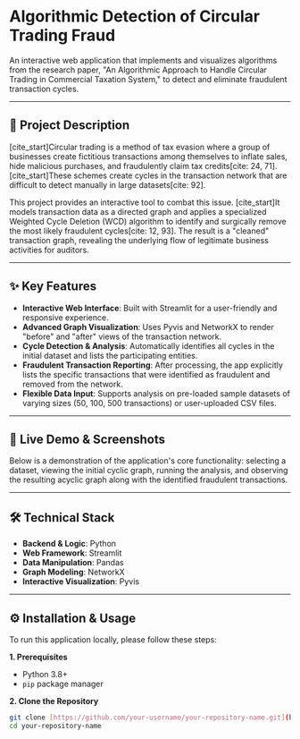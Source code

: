 # Algorithmic Detection of Circular Trading Fraud

An interactive web application that implements and visualizes algorithms from the research paper, "An Algorithmic Approach to Handle Circular Trading in Commercial Taxation System," to detect and eliminate fraudulent transaction cycles.

---

## 📜 Project Description

[cite_start]Circular trading is a method of tax evasion where a group of businesses create fictitious transactions among themselves to inflate sales, hide malicious purchases, and fraudulently claim tax credits[cite: 24, 71]. [cite_start]These schemes create cycles in the transaction network that are difficult to detect manually in large datasets[cite: 92].

This project provides an interactive tool to combat this issue. [cite_start]It models transaction data as a directed graph and applies a specialized Weighted Cycle Deletion (WCD) algorithm to identify and surgically remove the most likely fraudulent cycles[cite: 12, 93]. The result is a "cleaned" transaction graph, revealing the underlying flow of legitimate business activities for auditors.

---

## ✨ Key Features

* **Interactive Web Interface**: Built with Streamlit for a user-friendly and responsive experience.
* **Advanced Graph Visualization**: Uses Pyvis and NetworkX to render "before" and "after" views of the transaction network.
* **Cycle Detection & Analysis**: Automatically identifies all cycles in the initial dataset and lists the participating entities.
* **Fraudulent Transaction Reporting**: After processing, the app explicitly lists the specific transactions that were identified as fraudulent and removed from the network.
* **Flexible Data Input**: Supports analysis on pre-loaded sample datasets of varying sizes (50, 100, 500 transactions) or user-uploaded CSV files.

---

## 🚀 Live Demo & Screenshots

Below is a demonstration of the application's core functionality: selecting a dataset, viewing the initial cyclic graph, running the analysis, and observing the resulting acyclic graph along with the identified fraudulent transactions.



---

## 🛠️ Technical Stack

* **Backend & Logic**: Python
* **Web Framework**: Streamlit
* **Data Manipulation**: Pandas
* **Graph Modeling**: NetworkX
* **Interactive Visualization**: Pyvis

---

## ⚙️ Installation & Usage

To run this application locally, please follow these steps:

**1. Prerequisites**
* Python 3.8+
* `pip` package manager

**2. Clone the Repository**
```bash
git clone [https://github.com/your-username/your-repository-name.git](https://github.com/your-username/your-repository-name.git)
cd your-repository-name
